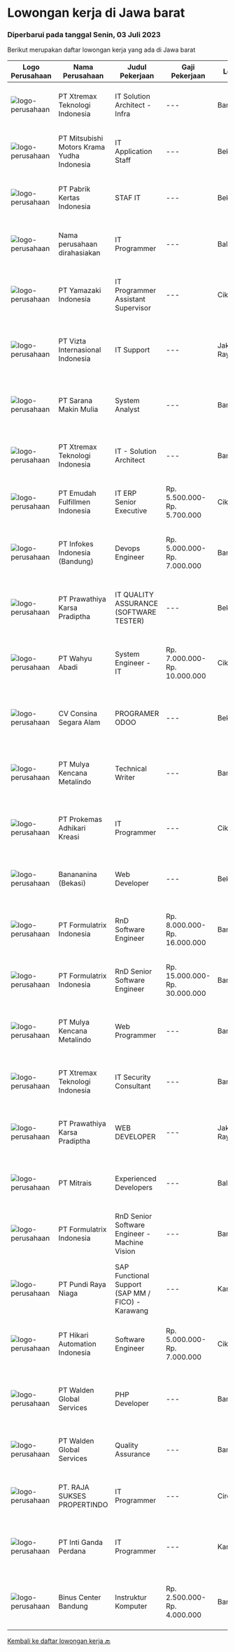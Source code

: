 
  # Lowongan kerja di Jawa barat

  ### Diperbarui pada tanggal Senin, 03 Juli 2023

  Berikut merupakan daftar lowongan kerja yang ada di Jawa barat

  |Logo Perusahaan | Nama Perusahaan | Judul Pekerjaan | Gaji Pekerjaan | Lokasi | Deskripsi | Tanggal diunggah | Pranala |
  | -------------- | --------------- | --------------- | --------- | --------- | -------------- | ------- | ----------- |
  |![logo-perusahaan](https://image-service-cdn.seek.com.au/ce74a79d8ea261e54cdae65dc8035221535675cf/ee4dce1061f3f616224767ad58cb2fc751b8d2dc)|PT Xtremax Teknologi Indonesia|IT Solution Architect - Infra|---|Bandung|Description:This job position is suitable for individuals who are constant learners, problem solvers, and multi-taskers. Candidates who thrive in a...|Kamis, 29 Juni 2023|https://www.jobstreet.co.id/id/job/it-solution-architect-infra-4378442?token=0~00e04fef-1421-40e7-95c7-1ed853930367&sectionRank=1&jobId=jobstreet-id-job-4378442|
|![logo-perusahaan](https://image-service-cdn.seek.com.au/d343b81d9df735f36ea657b1d6f4597369f0995e/ee4dce1061f3f616224767ad58cb2fc751b8d2dc)|PT Mitsubishi Motors Krama Yudha Indonesia|IT Application Staff|---|Bekasi|Main Duties:1. Main in change in SAP system for FI, CO and SD modul2. In change MMKI in house development system: MEDS, AVON, catia, et cetera.3....|Jumat, 30 Juni 2023|https://www.jobstreet.co.id/id/job/it-application-staff-4389079?token=0~00e04fef-1421-40e7-95c7-1ed853930367&sectionRank=2&jobId=jobstreet-id-job-4389079|
|![logo-perusahaan](https://image-service-cdn.seek.com.au/a14015e7aaea16b465bb752f39cdf747fb242aaf/ee4dce1061f3f616224767ad58cb2fc751b8d2dc)|PT Pabrik Kertas Indonesia|STAF IT|---|Bekasi|Perusahaan yang bergerak di bidang Packaging berdomisili di wilayah BEKASI.Prasyarat: Usia maksimal 35 taun Pendidikan Minimal D3/ S1 Teknik...|Jumat, 30 Juni 2023|https://www.jobstreet.co.id/id/job/staf-it-4388786?token=0~00e04fef-1421-40e7-95c7-1ed853930367&sectionRank=3&jobId=jobstreet-id-job-4388786|
|![logo-perusahaan](https://i.ibb.co/sqvTCh9/112815900-stock-vector-no-image-available-icon-flat-vector.webp)|Nama perusahaan dirahasiakan|IT Programmer|---|Bali|Pendidikan minimal S1 segala jurusan Minimal memiliki 2 tahun pengalaman kerja di bidang yang sama Memiliki pengetahuan mengenai PHP dan bahasa...|Jumat, 30 Juni 2023|https://www.jobstreet.co.id/id/job/it-programmer-4389554?token=0~00e04fef-1421-40e7-95c7-1ed853930367&sectionRank=4&jobId=jobstreet-id-job-4389554|
|![logo-perusahaan](https://image-service-cdn.seek.com.au/edc7bb96f745b6e8ab564225bd2ceeb1c2c04b40/ee4dce1061f3f616224767ad58cb2fc751b8d2dc)|PT Yamazaki Indonesia|IT Programmer Assistant Supervisor|---|Cikarang|Job Description: Use programming languages to write new program for bread industry Expand and update existing program Run tests to find any errors or...|Senin, 26 Juni 2023|https://www.jobstreet.co.id/id/job/it-programmer-assistant-supervisor-4385417?token=0~00e04fef-1421-40e7-95c7-1ed853930367&sectionRank=5&jobId=jobstreet-id-job-4385417|
|![logo-perusahaan](https://image-service-cdn.seek.com.au/5a2d6af517b717500aec1660ed74bf644e99542e/ee4dce1061f3f616224767ad58cb2fc751b8d2dc)|PT Vizta Internasional Indonesia|IT Support|---|Jakarta Raya|Melakukan instalasi dan konfigurasi software computer serta mampu memperbaiki troubleshooting software Melakukan instalasi dan konfigurasi security...|Senin, 26 Juni 2023|https://www.jobstreet.co.id/id/job/it-support-4385959?token=0~00e04fef-1421-40e7-95c7-1ed853930367&sectionRank=6&jobId=jobstreet-id-job-4385959|
|![logo-perusahaan](https://i.ibb.co/sqvTCh9/112815900-stock-vector-no-image-available-icon-flat-vector.webp)|PT Sarana Makin Mulia|System Analyst|---|Bandung|Requirements: Minimum 3 years experience as business/system analyst Must possess at least Bachelor Degree Good knowledge about System Analysis and...|Jumat, 30 Juni 2023|https://www.jobstreet.co.id/id/job/system-analyst-4388873?token=0~00e04fef-1421-40e7-95c7-1ed853930367&sectionRank=7&jobId=jobstreet-id-job-4388873|
|![logo-perusahaan](https://image-service-cdn.seek.com.au/ce74a79d8ea261e54cdae65dc8035221535675cf/ee4dce1061f3f616224767ad58cb2fc751b8d2dc)|PT Xtremax Teknologi Indonesia|IT - Solution Architect|---|Bandung|This job position is suitable for individuals who are constant learners, problem solvers, and multi-taskers. Candidates who thrive in a fast-paced...|Rabu, 28 Juni 2023|https://www.jobstreet.co.id/id/job/it-solution-architect-4376770?token=0~00e04fef-1421-40e7-95c7-1ed853930367&sectionRank=8&jobId=jobstreet-id-job-4376770|
|![logo-perusahaan](https://image-service-cdn.seek.com.au/85c6d7e7e607555946c166070aed68d847eec07a/ee4dce1061f3f616224767ad58cb2fc751b8d2dc)|PT Emudah Fulfillmen Indonesia|IT ERP Senior Executive|Rp. 5.500.000-Rp. 5.700.000|Cikarang|Requirements Bachelor Degree on Informaton System et cetera., Have 2 years experience for handle ERP Well understood the ERP system Excellent verbal...|Rabu, 28 Juni 2023|https://www.jobstreet.co.id/id/job/it-erp-senior-executive-4388064?token=0~00e04fef-1421-40e7-95c7-1ed853930367&sectionRank=9&jobId=jobstreet-id-job-4388064|
|![logo-perusahaan](https://image-service-cdn.seek.com.au/97daf19111f6ec5fda53f3c6ed91dd429d6a0fdd/ee4dce1061f3f616224767ad58cb2fc751b8d2dc)|PT Infokes Indonesia (Bandung)|Devops Engineer|Rp. 5.000.000-Rp. 7.000.000|Bandung|KRITERIA Minimal 2-3 Tahun Pengalaman di bidang yang sama Memahami dan Menguasai Implementasi &amp; Konfigurasi Cloud Memiliki Pengalaman terkait...|Kamis, 29 Juni 2023|https://www.jobstreet.co.id/id/job/devops-engineer-4378276?token=0~00e04fef-1421-40e7-95c7-1ed853930367&sectionRank=10&jobId=jobstreet-id-job-4378276|
|![logo-perusahaan](https://image-service-cdn.seek.com.au/25f275779d2d36a25f086ac9b1c5b5be868683f6/ee4dce1061f3f616224767ad58cb2fc751b8d2dc)|PT Prawathiya Karsa Pradiptha|IT QUALITY ASSURANCE (SOFTWARE TESTER)|---|Bekasi|Candidate must be at least Diploma Degree or Bachelor Degree (Computer Science, Information Technology, Information Management) Fresh graduate are...|Rabu, 28 Juni 2023|https://www.jobstreet.co.id/id/job/it-quality-assurance-software-tester-4388176?token=0~00e04fef-1421-40e7-95c7-1ed853930367&sectionRank=11&jobId=jobstreet-id-job-4388176|
|![logo-perusahaan](https://image-service-cdn.seek.com.au/0e8f96712632b0e5269b057bba7afb668f2c8dc5/ee4dce1061f3f616224767ad58cb2fc751b8d2dc)|PT Wahyu Abadi|System Engineer - IT|Rp. 7.000.000-Rp. 10.000.000|Cikarang|Bertanggung jawab atas kelancaran dan pemeliharaan sistem/program komputer di perusahaan Mengidentifikasi dan memenuhi kebutuhan perusahaan mengenai...|Senin, 26 Juni 2023|https://www.jobstreet.co.id/id/job/system-engineer-it-4384822?token=0~00e04fef-1421-40e7-95c7-1ed853930367&sectionRank=12&jobId=jobstreet-id-job-4384822|
|![logo-perusahaan](https://image-service-cdn.seek.com.au/99d24bb696cccccbb7d685b7885f1e2c83ecd1c1/ee4dce1061f3f616224767ad58cb2fc751b8d2dc)|CV Consina Segara Alam|PROGRAMER ODOO|---|Bekasi|Deskripsi Pekerjaan : Mengetahui dan menguasai ERP system Minimal 3 thn Menguasai Platform Odoo 8 Minimal 2 thn Menguasai Bahasa Pemprograman Python...|Kamis, 29 Juni 2023|https://www.jobstreet.co.id/id/job/programer-odoo-4371368?token=0~00e04fef-1421-40e7-95c7-1ed853930367&sectionRank=13&jobId=jobstreet-id-job-4371368|
|![logo-perusahaan](https://image-service-cdn.seek.com.au/9b30f00e5d44221643d2b46b334a39edb1dbf377/ee4dce1061f3f616224767ad58cb2fc751b8d2dc)|PT Mulya Kencana Metalindo|Technical Writer|---|Bandung|kualifikasi pelamar : Pendidikan minimum S1 Informatika atau dibidang terkait Memiliki pengalaman minimal 1 tahun sebagai Technical Writer Memiliki...|Kamis, 29 Juni 2023|https://www.jobstreet.co.id/id/job/technical-writer-4377991?token=0~00e04fef-1421-40e7-95c7-1ed853930367&sectionRank=14&jobId=jobstreet-id-job-4377991|
|![logo-perusahaan](https://image-service-cdn.seek.com.au/ba0898ce4539c7172bf405ee05ff9d5cba14c6a1/ee4dce1061f3f616224767ad58cb2fc751b8d2dc)|PT Prokemas Adhikari Kreasi|IT Programmer|---|Cikarang|Uraian Pekerjaan Melakukan pengembangan application system / reporting system serta memastikan sesuai dengan kebutuhan perusahaan Membuat dan...|Selasa, 27 Juni 2023|https://www.jobstreet.co.id/id/job/it-programmer-4386235?token=0~00e04fef-1421-40e7-95c7-1ed853930367&sectionRank=15&jobId=jobstreet-id-job-4386235|
|![logo-perusahaan](https://image-service-cdn.seek.com.au/19b2b4a30b5a7dbba94dc9643618d4fbfb9ceb1c/ee4dce1061f3f616224767ad58cb2fc751b8d2dc)|Banananina (Bekasi)|Web Developer|---|Bekasi|Lulusan Minimal S1 Teknik Informatika Lebih diutamakan memiliki pengalaman develop web Skill yang di butuhkan : PHP, HTML, CSS, SQL, API, jQuery &amp;...|Rabu, 28 Juni 2023|https://www.jobstreet.co.id/id/job/web-developer-4387616?token=0~00e04fef-1421-40e7-95c7-1ed853930367&sectionRank=16&jobId=jobstreet-id-job-4387616|
|![logo-perusahaan](https://image-service-cdn.seek.com.au/e68aac730da390a16ce750d09b06eaca69364b55/ee4dce1061f3f616224767ad58cb2fc751b8d2dc)|PT Formulatrix Indonesia|RnD Software Engineer|Rp. 8.000.000-Rp. 16.000.000|Bandung|Responsibilities:  Design, develop, and improve robotic systems software from the ground up. Use research and development skills to create prototypes...|Kamis, 29 Juni 2023|https://www.jobstreet.co.id/id/job/rnd-software-engineer-4388633?token=0~00e04fef-1421-40e7-95c7-1ed853930367&sectionRank=17&jobId=jobstreet-id-job-4388633|
|![logo-perusahaan](https://image-service-cdn.seek.com.au/e68aac730da390a16ce750d09b06eaca69364b55/ee4dce1061f3f616224767ad58cb2fc751b8d2dc)|PT Formulatrix Indonesia|RnD Senior Software Engineer|Rp. 15.000.000-Rp. 30.000.000|Bandung|Headquartered in Bedford, Massachusetts, Formulatrix is a fast-growing robotic automation equipment manufacturer and software solutions provider to...|Kamis, 29 Juni 2023|https://www.jobstreet.co.id/id/job/rnd-senior-software-engineer-4377689?token=0~00e04fef-1421-40e7-95c7-1ed853930367&sectionRank=18&jobId=jobstreet-id-job-4377689|
|![logo-perusahaan](https://image-service-cdn.seek.com.au/9b30f00e5d44221643d2b46b334a39edb1dbf377/ee4dce1061f3f616224767ad58cb2fc751b8d2dc)|PT Mulya Kencana Metalindo|Web Programmer|---|Bandung|Web Programmer Persyaratan: Usia maksimal 32 tahun Pendidikan minimal D3 (Jurusan Teknik Informatika, teknik Komputer, Sistem Informasi) Menguasai...|Selasa, 27 Juni 2023|https://www.jobstreet.co.id/id/job/web-programmer-4386743?token=0~00e04fef-1421-40e7-95c7-1ed853930367&sectionRank=19&jobId=jobstreet-id-job-4386743|
|![logo-perusahaan](https://image-service-cdn.seek.com.au/ce74a79d8ea261e54cdae65dc8035221535675cf/ee4dce1061f3f616224767ad58cb2fc751b8d2dc)|PT Xtremax Teknologi Indonesia|IT Security Consultant|---|Bandung|We are looking for experienced security professionals who can help ourselves achieve a secured environment for our applications, system, and network...|Selasa, 27 Juni 2023|https://www.jobstreet.co.id/id/job/it-security-consultant-4368756?token=0~00e04fef-1421-40e7-95c7-1ed853930367&sectionRank=20&jobId=jobstreet-id-job-4368756|
|![logo-perusahaan](https://image-service-cdn.seek.com.au/25f275779d2d36a25f086ac9b1c5b5be868683f6/ee4dce1061f3f616224767ad58cb2fc751b8d2dc)|PT Prawathiya Karsa Pradiptha|WEB DEVELOPER|---|Jakarta Raya|Candidate must possess at least Bachelor Degree, Computer Science/Information Technology, Engineering (Computer / Telecommunication) or equivalent...|Rabu, 28 Juni 2023|https://www.jobstreet.co.id/id/job/web-developer-4376439?token=0~00e04fef-1421-40e7-95c7-1ed853930367&sectionRank=21&jobId=jobstreet-id-job-4376439|
|![logo-perusahaan](https://image-service-cdn.seek.com.au/969b0c47f133a1e0155056a5d964c63953dd6304/ee4dce1061f3f616224767ad58cb2fc751b8d2dc)|PT Mitrais|Experienced Developers|---|Bali|Build your Career with Mitrais ! We're looking for experienced Software Engineers from any background to be part of our team. What will you be doing? ...|Kamis, 29 Juni 2023|https://www.jobstreet.co.id/id/job/experienced-developers-4371868?token=0~00e04fef-1421-40e7-95c7-1ed853930367&sectionRank=22&jobId=jobstreet-id-job-4371868|
|![logo-perusahaan](https://image-service-cdn.seek.com.au/e68aac730da390a16ce750d09b06eaca69364b55/ee4dce1061f3f616224767ad58cb2fc751b8d2dc)|PT Formulatrix Indonesia|RnD Senior Software Engineer - Machine Vision|---|Bandung|Headquartered in Bedford, Massachusetts, FORMULATRIX is a fast-growing robotic automation equipment manufacturer and software solutions provider to...|Rabu, 28 Juni 2023|https://www.jobstreet.co.id/id/job/rnd-senior-software-engineer-machine-vision-4369866?token=0~00e04fef-1421-40e7-95c7-1ed853930367&sectionRank=23&jobId=jobstreet-id-job-4369866|
|![logo-perusahaan](https://image-service-cdn.seek.com.au/80e1d31b27bb382718d7a297b5a621e4551102bd/ee4dce1061f3f616224767ad58cb2fc751b8d2dc)|PT Pundi Raya Niaga|SAP Functional Support (SAP MM / FICO) - Karawang|---|Karawang|Job Description : Analyze SAP incidents raised by users, perform root cause analysis and investigate solutions. Inform users and/or first-level...|Selasa, 27 Juni 2023|https://www.jobstreet.co.id/id/job/sap-functional-support-sap-mm-fico-karawang-4386410?token=0~00e04fef-1421-40e7-95c7-1ed853930367&sectionRank=24&jobId=jobstreet-id-job-4386410|
|![logo-perusahaan](https://image-service-cdn.seek.com.au/55b4061a6e932612555cb401f906ec0c05eef374/ee4dce1061f3f616224767ad58cb2fc751b8d2dc)|PT Hikari Automation Indonesia|Software Engineer|Rp. 5.000.000-Rp. 7.000.000|Cikarang|Create full software developmentDevelop flowcharts, layouts and documentation to identify requirements and solutionsWrite well-designed, testable...|Selasa, 27 Juni 2023|https://www.jobstreet.co.id/id/job/software-engineer-4366664?token=0~00e04fef-1421-40e7-95c7-1ed853930367&sectionRank=25&jobId=jobstreet-id-job-4366664|
|![logo-perusahaan](https://image-service-cdn.seek.com.au/e410194cb2af81425b5b39b402f340d9eac840ee/ee4dce1061f3f616224767ad58cb2fc751b8d2dc)|PT Walden Global Services|PHP Developer|---|Bandung|Majored in IT or related fields Minimal 1 year experience in PHP Laravel, NodeJS Working experience in a web development company preferable Expert in...|Rabu, 28 Juni 2023|https://www.jobstreet.co.id/id/job/php-developer-4387537?token=0~00e04fef-1421-40e7-95c7-1ed853930367&sectionRank=26&jobId=jobstreet-id-job-4387537|
|![logo-perusahaan](https://image-service-cdn.seek.com.au/ec07421f9eaa89aefbdda0babe4845e5bd6e8006/ee4dce1061f3f616224767ad58cb2fc751b8d2dc)|PT Walden Global Services|Quality Assurance|---|Bandung|Candidate must possess at least a Diploma, Bachelor's Degree, Computer Science/Information Technology or equivalent. At least have 1 year of working...|Selasa, 27 Juni 2023|https://www.jobstreet.co.id/id/job/quality-assurance-4386781?token=0~00e04fef-1421-40e7-95c7-1ed853930367&sectionRank=27&jobId=jobstreet-id-job-4386781|
|![logo-perusahaan](https://image-service-cdn.seek.com.au/4768f45ac4016a3a17b2313f780d7a6523fe7982/ee4dce1061f3f616224767ad58cb2fc751b8d2dc)|PT. RAJA SUKSES PROPERTINDO|IT Programmer|---|Cirebon|Deskripsi pekerjaan: Membuat aplikasi sesuai dengan rencana kerja dan timeline yang diberikan oleh User Memenuhi permintaan...|Minggu, 25 Juni 2023|https://www.jobstreet.co.id/id/job/it-programmer-4375607?token=0~00e04fef-1421-40e7-95c7-1ed853930367&sectionRank=28&jobId=jobstreet-id-job-4375607|
|![logo-perusahaan](https://image-service-cdn.seek.com.au/3e9ef2e5aa70a9e6a97fae5120fafa3056fa5e3f/ee4dce1061f3f616224767ad58cb2fc751b8d2dc)|PT Inti Ganda Perdana|IT Programmer|---|Karawang|Kualifikasi : D3/S1 Jurusan Teknik Informasi Memahami bahasa pemrograman Backend PHP dengan Framework Laravel Mengelola dan mamahami database...|Senin, 26 Juni 2023|https://www.jobstreet.co.id/id/job/it-programmer-4384556?token=0~00e04fef-1421-40e7-95c7-1ed853930367&sectionRank=29&jobId=jobstreet-id-job-4384556|
|![logo-perusahaan](https://image-service-cdn.seek.com.au/abe52df5c25027f0407faba30b4bd412ccb05d64/ee4dce1061f3f616224767ad58cb2fc751b8d2dc)|Binus Center Bandung|Instruktur Komputer|Rp. 2.500.000-Rp. 4.000.000|Bandung|Kualifikasi : Pendidikan Minimal D4 Teknik Komputer/Ilmu Komputer/Sistem Informasi Memiliki pengalaman mengajar minimal 1 tahun Memiliki kemampuan...|Senin, 26 Juni 2023|https://www.jobstreet.co.id/id/job/instruktur-komputer-4384893?token=0~00e04fef-1421-40e7-95c7-1ed853930367&sectionRank=30&jobId=jobstreet-id-job-4384893|


  [Kembali ke daftar lowongan kerja 🔙](../README.md#daftar-lowongan-kerja)
  